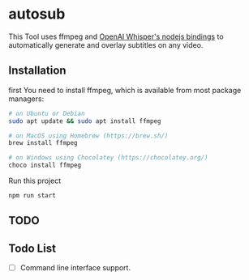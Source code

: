 # autosub

This Tool uses ffmpeg and [OpenAI Whisper's nodejs bindings](https://github.com/ChetanXpro/nodejs-whisper) to automatically generate and overlay subtitles on any video.

## Installation

first You need to install ffmpeg, which is available from most package managers:

```bash
# on Ubuntu or Debian
sudo apt update && sudo apt install ffmpeg

# on MacOS using Homebrew (https://brew.sh/)
brew install ffmpeg

# on Windows using Chocolatey (https://chocolatey.org/)
choco install ffmpeg
```


Run this project

```bash
npm run start
```

## TODO

## Todo List

- [ ]  Command line interface support.

